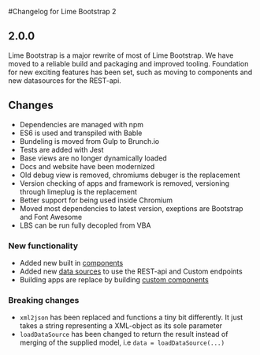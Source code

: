 #Changelog for Lime Bootstrap 2

## 2.0.0
Lime Bootstrap is a major rewrite of most of Lime Bootstrap. We have moved to a reliable build and packaging and improved tooling. Foundation for new exciting features has been set, such as moving to components and new datasources for the REST-api.

## Changes
- Dependencies are managed with npm
- ES6 is used and transpiled with Bable
- Bundeling is moved from Gulp to Brunch.io
- Tests are added with Jest
- Base views are no longer dynamically loaded
- Docs and website have been modernized
- Old debug view is removed, chromiums debuger is the replacement
- Version checking of apps and framework is removed, versioning through limeplug is the replacement
- Better support for being used inside Chromium
- Moved most dependencies to latest version, exeptions are Bootstrap and Font Awesome
- LBS can be run fully decopled from VBA

### New functionality
- Added new built in [components](/included_components)
- Added new [data sources](/datasources) to use the REST-api and Custom endpoints
- Building apps are replace by building [custom components](/custom_components)

### Breaking changes
* `xml2json` has been replaced and functions a tiny bit differently. It just takes a string representing a XML-object as its sole parameter
* `loadDataSource` has been changed to return the result instead of merging of the supplied model, i.e `data = loadDataSource(...)`